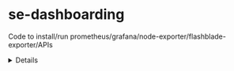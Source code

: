# se-dashboarding
Code to install/run prometheus/grafana/node-exporter/flashblade-exporter/APIs


<Details coming soon on how to create VM>
<Probably need to install wget first...>

Once logged into the VM, run this command:
wget https://raw.githubusercontent.com/purekevin/se-dashboarding/master/inst

chmod 755 ./inst
./inst

  
